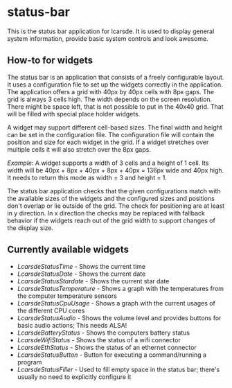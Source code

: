 # status-bar
This is the status bar application for lcarsde. It is used to display general system information, provide basic system controls and look awesome.

## How-to for widgets
The status bar is an application that consists of a freely configurable layout. It uses a configuration file to set up the widgets correctly in the application. The application offers a grid with 40px by 40px cells with 8px gaps. The grid is always 3 cells high. The width depends on the screen resolution. There might be space left, that is not possible to put in the 40x40 grid. That will be filled with special place holder widgets.

A widget may support different cell-based sizes. The final width and height can be set in the configuration file. The configuration file will contain the position and size for each widget in the grid. If a widget stretches over multiple cells it will also stretch over the 8px gaps.

*Example*: A widget supports a width of 3 cells and a height of 1 cell. Its width will be 40px + 8px + 40px + 8px + 40px = 136px wide and 40px high. It needs to return this mode as width = 3 and height = 1.

The status bar application checks that the given configurations match with the available sizes of the widgets and the configured sizes and positions don't overlap or lie outside of the grid. The check for positioning are at least in y direction. In x direction the checks may be replaced with fallback behavior if the widgets reach out of the grid width to support changes of the display size.

## Currently available widgets
* *LcarsdeStatusTime* - Shows the current time
* *LcarsdeStatusDate* - Shows the current date
* *LcarsdeStatusStardate* - Shows the current star date
* *LcarsdeStatusTemperature* - Shows a graph with the temperatures from the computer temperature sensors
* *LcarsdeStatusCpuUsage* - Shows a graph with the current usages of the different CPU cores
* *LcarsdeStatusAudio* - Shows the volume level and provides buttons for basic audio actions; This needs ALSA!
* *LcarsdeBatteryStatus* - Shows the computers battery status
* *LcarsdeWifiStatus* - Shows the status of a wifi connector
* *LcarsdeEthStatus* - Shows the status of an ethernet connector
* *LcarsdeStatusButton* - Button for executing a command/running a program
* *LcarsdeStatusFiller* - Used to fill empty space in the status bar; there's usually no need to explicitly configure it
